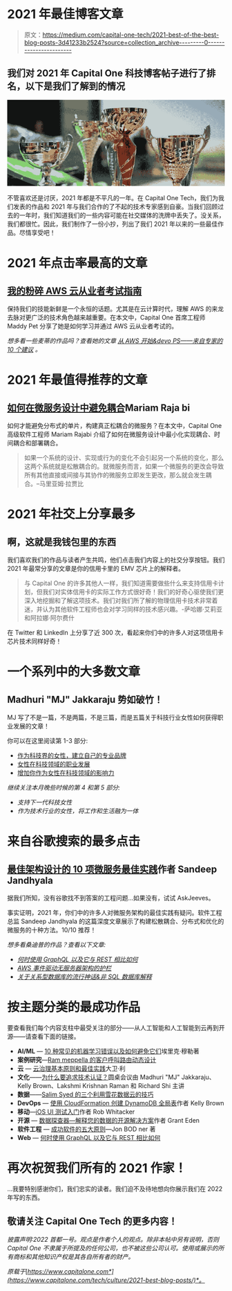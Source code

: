 # 2021 年最佳博客文章

> 原文：<https://medium.com/capital-one-tech/2021-best-of-the-best-blog-posts-3d41233b2524?source=collection_archive---------0----------------------->

## 我们对 2021 年 Capital One 科技博客帖子进行了排名，以下是我们了解到的情况

![](img/d3a6a49aef3d4c37e86e2e1b523470fd.png)

不管喜欢还是讨厌，2021 年都是不平凡的一年。在 Capital One Tech，我们为我们发表的作品和 2021 年与我们合作的了不起的技术专家感到自豪。当我们回顾过去的一年时，我们知道我们的一些内容可能在社交媒体的洗牌中丢失了。没关系，我们都很忙。因此，我们制作了一份小抄，列出了我们 2021 年以来的一些最佳作品。尽情享受吧！

# 2021 年点击率最高的文章

## [我的粉碎 AWS 云从业者考试指南](https://www.capitalone.com/tech/cloud/crushing-the-aws-ccp-exam/)

保持我们的技能新鲜是一个永恒的话题。尤其是在云计算时代，理解 AWS 的来龙去脉对更广泛的技术角色越来越重要。在本文中，Capital One 首席工程师 Maddy Pet 分享了她是如何学习并通过 AWS 云从业者考试的。

*想多看一些麦蒂的作品吗？查看她的文章* [*从 AWS 开始&devo PS——来自专家的 10 个建议*](https://www.capitalone.com/tech/cloud/aws-and-devops-tips-from-an-expert/) *。*

# 2021 年最值得推荐的文章

## [如何在微服务设计中避免耦合](/capital-one-tech/how-to-avoid-coupling-in-microservices-design-b241d77ae233)Mariam Raja bi

如何才能避免分布式的单片，构建真正松耦合的微服务？在本文中，Capital One 高级软件工程师 Mariam Rajabi 介绍了如何在微服务设计中最小化实现耦合、时间耦合和部署耦合。

> 如果一个系统的设计、实现或行为的变化不会引起另一个系统的变化，那么这两个系统就是松散耦合的。就微服务而言，如果一个微服务的更改会导致所有其他直接或间接与其协作的微服务立即发生更改，那么就会发生耦合。–马里亚姆·拉贾比

# 2021 年社交上分享最多

## 啊，这就是我钱包里的东西

我们喜欢我们的作品与读者产生共鸣，他们点击我们内容上的社交分享按钮。我们 2021 年最常分享的文章是你的信用卡里的 EMV 芯片上的解释者。

> 与 Capital One 的许多其他人一样，我们知道需要做些什么来支持信用卡计划，但我们对实体信用卡的实际工作方式很好奇！我们的好奇心驱使我们更深入地挖掘和了解这项技术。我们对我们所了解的物理信用卡技术非常着迷，并认为其他软件工程师也会对学习同样的技术感兴趣。-萨哈娜·艾莉亚和阿拉娜·阿尔费什

在 Twitter 和 LinkedIn 上分享了近 300 次，看起来你们中的许多人对这项信用卡芯片技术同样好奇！

# 一个系列中的大多数文章

## Madhuri "MJ" Jakkaraju 势如破竹！

MJ 写了不是一篇，不是两篇，不是三篇，而是五篇关于科技行业女性如何获得职业发展的文章！

你可以在这里阅读第 1-3 部分:

*   [作为科技界的女性，建立自己的专业品牌](https://www.capitalone.com/tech/culture/wit-establishing-your-professional-brand)
*   [女性在科技领域的职业发展](https://www.capitalone.com/tech/culture/wit-approaching-career-advancement/)
*   [增加你作为女性在科技领域的影响力](https://www.capitalone.com/tech/culture/wit-increasing-your-sphere-of-influence/)

*继续关注本月晚些时候的第 4 和第 5 部分:*

*   *支持下一代科技女性*
*   *作为技术行业的女性，将工作和生活融为一体*

# 来自谷歌搜索的最多点击

## [最佳架构设计的 10 项微服务最佳实践](https://www.capitalone.com/tech/software-engineering/10-microservices-best-practices/)作者 Sandeep Jandhyala

据我们所知，没有谷歌找不到答案的工程问题…如果没有，试试 AskJeeves。

事实证明，2021 年，你们中的许多人对微服务架构的最佳实践有疑问。软件工程总监 Sandeep Jandhyala 的这篇深度文章展示了构建松散耦合、分布式和优化的微服务的十种方法。10/10 推荐！

*想多看桑迪普的作品？查看以下文章:*

*   [*何时使用 GraphQL 以及它与 REST 相比如何*](https://www.capitalone.com/tech/software-engineering/graphql-is-your-new-backend-for-frontend/)
*   [*AWS 事件驱动无服务器架构的护栏*](/capital-one-tech/guardrails-for-aws-event-driven-serverless-architectures-f9bc12ad689f?source=user_profile---------2-------------------------------)
*   [*关于关系型数据库的流行神话&非 SQL 数据库解释*](https://www.capitalone.com/tech/software-engineering/relational-and-nosql-database-myths/)

# 按主题分类的最成功作品

要查看我们每个内容支柱中最受关注的部分——从人工智能和人工智能到云再到开源——请查看下面的链接。

*   **AI/ML** — [10 种常见的机器学习错误以及如何避免它们](https://www.capitalone.com/tech/machine-learning/10-common-machine-learning-mistakes/)埃里克·穆勒著
*   **案例研究**—[Ram meppella 的客户呼叫路由动态设计](https://www.capitalone.com/tech/software-engineering/amazon-connect-dynamic-design-for-routing-calls/)
*   **云** — [云治理基本原则和最佳实践](https://www.capitalone.com/tech/cloud/cloud-governance/)大卫·利
*   **文化**——[为什么要追求技术认证？](https://www.capitalone.com/tech/culture/roundtable-on-technical-certification-exams/)圆桌会议由 Madhuri "MJ" Jakkaraju、Kelly Brown、Lakshmi Krishnan Raman 和 Richard Shi 主讲
*   **数据**——[Salim Syed 的三个利用雪花数据云的技巧](https://www.capitalone.com/tech/cloud/harnessing-snowflakes-data-cloud/)
*   **DevOps** — [使用 CloudFormation 创建 DynamoDB 全局表](https://www.capitalone.com/tech/cloud/dynamodb-global-tables-with-cloudformation/)作者 Kelly Brown
*   **移动**—[iOS UI 测试入门](https://www.capitalone.com/tech/software-engineering/getting-started-with-ios-ui-testing/)作者 Rob Whitacker
*   **开源** — [数据探查器—解释您的数据的开源解决方案](https://www.capitalone.com/tech/open-source/basics-of-data-profiler/)作者 Grant Eden
*   **软件工程** — [成功软件的五大原则](https://www.capitalone.com/tech/software-engineering/five-principles-for-designing-resilient-systems/)—Jon BOD ner 著
*   **Web** — [何时使用 GraphQL 以及它与 REST 相比如何](https://www.capitalone.com/tech/software-engineering/graphql-is-your-new-backend-for-frontend/)

# 再次祝贺我们所有的 2021 作家！

…我要特别感谢你们，我们忠实的读者。我们迫不及待地想向你展示我们在 2022 年写的东西。

## 敬请关注 Capital One Tech 的更多内容！

*披露声明:2022 首都一号。观点是作者个人的观点。除非本帖中另有说明，否则 Capital One 不隶属于所提及的任何公司，也不被这些公司认可。使用或展示的所有商标和其他知识产权是其各自所有者的财产。*

*原载于*[*https://www.capitalone.com*](https://www.capitalone.com/tech/culture/2021-best-blog-posts/)*。*
